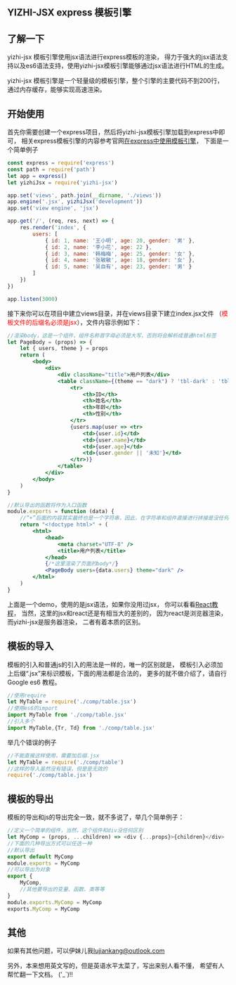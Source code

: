 ## YIZHI-JSX express 模板引擎

## 了解一下

yizhi-jsx 模板引擎使用jsx语法进行express模板的渲染，
得力于强大的jsx语法支持以及es6语法支持，使用yizhi-jsx模板引擎能够通过jsx语法进行HTML的生成。

yizhi-jsx 模板引擎是一个轻量级的模板引擎，整个引擎的主要代码不到200行，
通过内存缓存，能够实现高速渲染。

## 开始使用

首先你需要创建一个express项目，然后将yizhi-jsx模板引擎加载到express中即可，
相关express模板引擎的内容参考官网[在express中使用模板引擎](http://www.expressjs.com.cn/guide/using-template-engines.html)，
下面是一个简单例子
```js
const express = require('express')
const path = require('path')
let app = express()
let yizhiJsx = require('yizhi-jsx')

app.set('views', path.join(__dirname, './views'))
app.engine('.jsx', yizhiJsx('development'))
app.set('view engine', 'jsx')

app.get('/', (req, res, next) => {
	res.render('index', {
		users: [
			{ id: 1, name: '王小明', age: 20, gender: '男' },
			{ id: 2, name: '李小花', age: 22 },
			{ id: 3, name: '韩梅梅', age: 25, gender: '女' },
			{ id: 4, name: '张敏敏', age: 18, gender: '女' },
			{ id: 5, name: '吴自有', age: 23, gender: '男' }
		]
	})
})

app.listen(3000)
```
接下来你可以在项目中建立views目录，并在views目录下建立index.jsx文件
（<font color="red">模板文件的后缀名必须是jsx</font>），文件内容示例如下：
```jsx
//渲染body，这是一个组件，组件名称首字母必须是大写，否则将会解析成普通html标签
let PageBody = (props) => {
	let { users, theme } = props
	return (
		<body>
			<div>
				<div className="title">用户列表</div>
				<table className={(theme == "dark") ? 'tbl-dark' : 'tbl-light'}>
					<tr>
						<th>ID</th>
						<th>姓名</th>
						<th>年龄</th>
						<th>性别</th>
					</tr>
					{users.map(user => <tr>
						<td>{user.id}</td>
						<td>{user.name}</td>
						<td>{user.age}</td>
						<td>{user.gender || '未知'}</td>
					</tr>)}
				</table>
			</div>
		</body>
	)
}

//默认导出的函数将作为入口函数
module.exports = function (data) {
	//“+”后面的内容其实最终也是一个字符串，因此，在字符串和组件直接进行拼接是没任何问题的
	return "<!doctype html>" + (
		<html>
			<head>
				<meta charset="UTF-8" />
				<title>用户列表</title>
			</head>
			{/*这里渲染了页面的body*/}
			<PageBody users={data.users} theme="dark" />
		</html>
	)
}
```
上面是一个demo，使用的是jsx语法，如果你没用过jsx，
你可以看看[React教程](http://www.runoob.com/react/react-jsx.html)，
当然，这里的jsx和react还是有相当大的差别的，
因为react是浏览器渲染，而yizhi-jsx是服务器渲染，
二者有着本质的区别。

## 模板的导入

模板的引入和普通js的引入的用法是一样的，唯一的区别就是，
模板引入必须加上后缀“.jsx”来标识模板，下面的用法都是合法的，
更多的就不做介绍了，请自行 Google es6 教程。
```js
//使用require
let MyTable = require('./comp/table.jsx')
//使用es6的import
import MyTable from './comp/table.jsx'
//引入多个
import MyTable,{Tr, Td} from './comp/table.jsx'
```
举几个错误的例子
```js
//不能直接这样使用，需要加后缀.jsx
let MyTable = require('./comp/table')
//这样的导入虽然没有错误，但是是无效的
require('./comp/table.jsx')
```

## 模板的导出
模板的导出和js的导出完全一致，就不多说了，举几个简单例子：
```js
//定义一个简单的组件，当然，这个组件和div没任何区别
let MyComp = (props, ...children) => <div {...props}>{children}</div>
//下面的几种导出方式可以任选一种
//默认导出
export default MyComp
module.exports = MyComp
//可以导出为对象
export {
	MyComp,
	//其他要导出的变量、函数、类等等
}
module.exports.MyComp = MyComp
exports.MyComp = MyComp
```

## 其他

如果有其他问题，可以伊妹儿我[lujiankang@outlook.com](mailto:lujiankang@outlook.com)

另外，本来想用英文写的，但是英语水平太菜了，写出来别人看不懂，
希望有人帮忙翻一下文档。 ('_`)!!